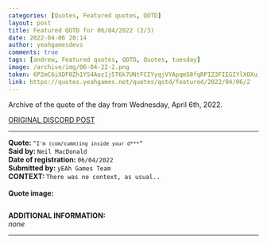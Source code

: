 ```yaml
---
categories: [Quotes, Featured quotes, QOTD]
layout: post
title: Featured QOTD for 06/04/2022 (2/3)
date: 2022-04-06 20:14
author: yeahgamesdevs
comments: true
tags: [andrew, Featured quotes, QOTD, Quotes, tuesday]
image: /archive/img/06-04-22-2.png
token: 6P2mC6iXDF0Zh1YS4Aoz1j5T6k7UNtFCIYyqjVYApqm58fqRPIZ3FIEGIYlXOXuiGbmzxzlmneTNfvzRJnTIsxvW8n3Cp4RlD5lHeFAoOHMyqhndndppxti34CzOHgtFLLDXQhdN1YCh
link: https://quotes.yeahgames.net/quotes/qotd/featured/2022/04/06/2
---
```

<!-- wp:paragraph -->
<p>Archive of the quote of the day from Wednesday, April 6th, 2022. </p>
<!-- /wp:paragraph -->

<!-- wp:buttons {"layout":{"type":"flex","justifyContent":"left"}} -->
<div class="wp-block-buttons"><!-- wp:button {"textColor":"vivid-cyan-blue","style":{"border":{"radius":"18px"}},"className":"is-style-fill"} -->
<div class="wp-block-button is-style-fill"><a class="wp-block-button__link has-vivid-cyan-blue-color has-text-color wp-element-button" href="https://discord.com/channels/887052880782176266/958100064079839303/961403457628164196" style="border-radius:18px">ORIGINAL DISCORD POST</a></div>
<!-- /wp:button --></div>
<!-- /wp:buttons -->

<!-- wp:separator {"align":"center","className":"is-style-wide"} -->
<hr class="wp-block-separator aligncenter has-alpha-channel-opacity is-style-wide" />
<!-- /wp:separator -->

<!-- wp:paragraph -->
<p><strong>Quote: </strong><code>"<code>I'm (com/cumm)ing inside your d***</code>"</code><br><strong>Said by: </strong><code>Neil MacDonald</code><br><strong>Date of registration: </strong><code>06/04/2022</code> <br><strong>Submitted by: </strong><code>yEAh Games Team</code><br><strong>CONTEXT: </strong><code>There was no context, as usual..</code><br><br><strong>Quote image:</strong></p>
<!-- /wp:paragraph -->

<!-- wp:image {"sizeSlug":"large","linkDestination":"none"} -->
<figure class="wp-block-image size-large"><img src="/archive/img/06-04-22-2.png" alt="" /></figure>
<!-- /wp:image -->

<!-- wp:paragraph -->
<p><strong>ADDITIONAL INFORMATION:</strong><br><em>none</em></p>
<!-- /wp:paragraph -->

<!-- wp:separator {"className":"is-style-wide"} -->
<hr class="wp-block-separator has-alpha-channel-opacity is-style-wide" />
<!-- /wp:separator -->
